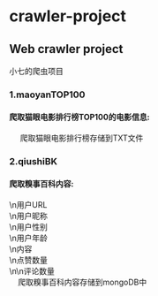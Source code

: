 # crawler-project

<h2>Web crawler project</h2>

小七的爬虫项目</br>
  <h3>1.maoyanTOP100</h3>
   <h4> 爬取猫眼电影排行榜TOP100的电影信息:</h4>
      爬取猫眼电影排行榜存储到TXT文件</br>
      
  <h3>2.qiushiBK</h3>
   <h4>爬取糗事百科内容:</h4>
      \n用户URL</br>
      \n用户昵称</br>
      \n用户性别</br>
      \n用户年龄</br>
      \n内容</br>
      \n点赞数量</br>
      \n\n评论数量</br>
      爬取糗事百科内容存储到mongoDB中</br>

